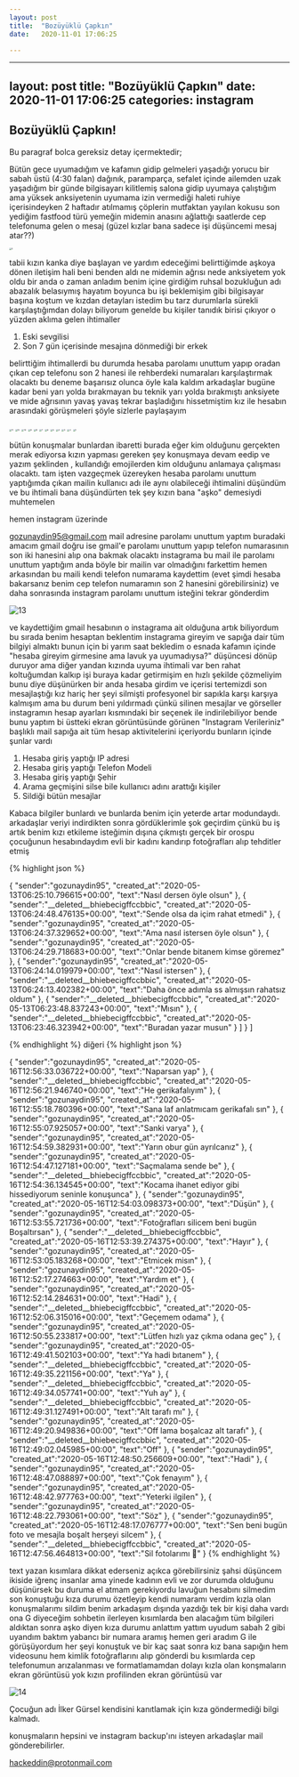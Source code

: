 ```yaml
---
layout: post
title:  "Bozüyüklü Çapkın"
date:   2020-11-01 17:06:25

---
```


---
layout: post
title:  "Bozüyüklü Çapkın"
date:   2020-11-01 17:06:25
categories: instagram
---

## Bozüyüklü Çapkın!

Bu paragraf bolca gereksiz detay içermektedir;

 Bütün gece uyumadığım ve kafamın gidip gelmeleri yaşadığı yorucu bir sabah üstü (4:30 falan) dağınık, paramparça, sefalet içinde ailemden uzak yaşadığım bir günde bilgisayarı kilitlemiş salona gidip uyumaya çalıştığım ama yüksek anksiyetenin uyumama izin vermediği haleti ruhiye içerisindeyken 2 haftadır atılmamış çöplerin mutfaktan yayılan kokusu son yediğim fastfood türü yemeğin midemin anasını ağlattığı saatlerde cep telefonuma gelen o mesaj (güzel kızlar bana sadece işi düşüncemi mesaj atar??)

<img src="https://hackeddin.com/bozuyuklu-capkin/0.jpg" alt="0" style="zoom: 25%;" />

tabii kızın kanka diye başlayan ve yardım edeceğimi belirttiğimde aşkoya dönen iletişim hali beni benden aldı ne midemin ağrısı nede anksiyetem yok oldu bir anda o zaman anladım benim içine girdiğim ruhsal bozukluğun adı abazalık belasıymış hayatım boyunca bu işi beklemişim gibi bilgisayar başına koştum ve kızdan detayları istedim bu tarz durumlarla sürekli karşılaştığımdan dolayı biliyorum genelde bu kişiler tanıdık birisi çıkıyor o yüzden aklıma gelen ihtimaller

1. Eski sevgilisi
2. Son 7 gün içerisinde mesajına dönmediği bir erkek

belirttiğim ihtimallerdi bu durumda hesaba parolamı unuttum yapıp oradan çıkan cep telefonu son 2 hanesi ile rehberdeki numaraları karşılaştırmak olacaktı bu deneme başarısız olunca öyle kala kaldım arkadaşlar bugüne kadar beni yarı yolda bırakmayan bu teknik yarı yolda bırakmıştı anksiyete ve mide ağrısının yavaş yavaş tekrar başladığını hissetmiştim kız ile hesabın arasındaki görüşmeleri şöyle sizlerle paylaşayım

<img src="https://hackeddin.com/bozuyuklu-capkin/12.jpg" alt="11" style="zoom:25%;" />

<img src="https://hackeddin.com/bozuyuklu-capkin/11.jpg" alt="12" style="zoom:25%;" />

<img src="https://hackeddin.com/bozuyuklu-capkin/10.jpg" alt="10" style="zoom:25%;" />

<img src="https://hackeddin.com/bozuyuklu-capkin/9.jpg" alt="9" style="zoom:25%;" />

<img src="https://hackeddin.com/bozuyuklu-capkin/8.jpg" alt="8" style="zoom:25%;" />

<img src="https://hackeddin.com/bozuyuklu-capkin/7.jpg" alt="7" style="zoom:25%;" />

<img src="https://hackeddin.com/bozuyuklu-capkin/6.jpg" alt="6" style="zoom:25%;" />

<img src="https://hackeddin.com/bozuyuklu-capkin/5.jpg" alt="5" style="zoom:25%;" />

<img src="https://hackeddin.com/bozuyuklu-capkin/4.jpg" alt="4" style="zoom:25%;" />

<img src="https://hackeddin.com/bozuyuklu-capkin/3.jpg" alt="3" style="zoom:25%;" />

<img src="https://hackeddin.com/bozuyuklu-capkin/2.jpg" alt="2" style="zoom:25%;" />

<img src="https://hackeddin.com/bozuyuklu-capkin/1.jpg" alt="1" style="zoom:25%;" />

bütün konuşmalar bunlardan ibaretti burada eğer kim olduğunu gerçekten merak ediyorsa kızın yapması gereken şey konuşmaya devam eedip ve yazım şeklinden , kullandığı emojilerden kim olduğunu anlamaya çalışması olacaktı. tam işten vazgeçmek üzereyken hesaba parolamı unuttum yaptığımda çıkan mailin kullanıcı adı ile aynı olabileceği ihtimalini düşündüm ve bu ihtimali bana düşündürten tek şey kızın bana "aşko" demesiydi muhtemelen

hemen instagram üzerinde 

gozunaydin95@gmail.com mail adresine parolamı unuttum yaptım buradaki amacım gmail doğru ise gmail'e parolamı unuttum yapıp telefon numarasının son iki hanesini alıp ona bakmak olacaktı instagrama bu mail ile parolamı unuttum yaptığım anda böyle bir mailin var olmadığını farkettim hemen arkasından bu maili kendi telefon numarama kaydettim (evet şimdi hesaba bakarsanız benim cep telefon numaramın son 2 hanesini görebilirsiniz) ve daha sonrasında instagram parolamı unuttum isteğini tekrar gönderdim 

![13](https://hackeddin.com/bozuyuklu-capkin/13.jpg)

ve kaydettiğim gmail hesabının o instagrama ait olduğuna artık biliyordum bu sırada benim hesaptan beklentim instagrama gireyim ve sapığa dair tüm bilgiyi almaktı bunun için bi yarım saat bekledim o esnada kafamın içinde "hesaba gireyim girmesine ama lavuk ya uyumadıysa?" düşüncesi dönüp duruyor ama diğer yandan kızında uyuma ihtimali var ben rahat koltuğumdan kalkıp işi buraya kadar getirmişim en hızlı şekilde çözmeliyim bunu diye düşünürken bir anda hesaba girdim ve içerisi tertemizdi son mesajlaştığı kız hariç her şeyi silmişti profesyonel bir sapıkla karşı karşıya kalmışım ama bu durum beni yıldırmadı çünkü silinen mesajlar ve görseller instagramın hesap ayarları kısmındaki bir seçenek ile indirilebiliyor bende bunu yaptım bi üstteki ekran görüntüsünde görünen "Instagram Verileriniz" başlıklı mail sapığa ait tüm hesap aktivitelerini içeriyordu bunların içinde şunlar vardı

1. Hesaba giriş yaptığı IP adresi
2. Hesaba giriş yaptığı Telefon Modeli
3. Hesaba giriş yaptığı Şehir
4. Arama geçmişini silse bile kullanıcı adını arattığı kişiler
5. Sildiği bütün mesajlar

Kabaca bilgiler bunlardı ve bunlarda benim için yeterde artar modundaydı. arkadaşlar veriyi indirdikten sonra gördüklerimle şok geçirdim çünkü bu iş artık benim kızı etkileme isteğimin dışına çıkmıştı gerçek bir orospu çocuğunun hesabındaydım evli bir kadını kandırıp fotoğrafları alıp tehditler etmiş 



{% highlight json %} 

{
   "sender":"gozunaydin95",
   "created_at":"2020-05-13T06:25:10.796615+00:00",
   "text":"Nasıl dersen öyle olsun"
},
{
   "sender":"__deleted__bhiebecigffccbbic",
   "created_at":"2020-05-13T06:24:48.476135+00:00",
   "text":"Sende olsa da içim rahat etmedi"
},
{
   "sender":"gozunaydin95",
   "created_at":"2020-05-13T06:24:37.329652+00:00",
   "text":"Ama nasıl istersen öyle olsun"
},
{
   "sender":"gozunaydin95",
   "created_at":"2020-05-13T06:24:29.718683+00:00",
   "text":"Onlar bende bitanem kimse göremez"
},
{
   "sender":"gozunaydin95",
   "created_at":"2020-05-13T06:24:14.019979+00:00",
   "text":"Nasıl istersen"
},
{
   "sender":"__deleted__bhiebecigffccbbic",
   "created_at":"2020-05-13T06:24:13.402382+00:00",
   "text":"Daha önce adımla ss almışsın rahatsız oldum"
},
{
   "sender":"__deleted__bhiebecigffccbbic",
   "created_at":"2020-05-13T06:23:48.837243+00:00",
   "text":"Mısın"
},
{
   "sender":"__deleted__bhiebecigffccbbic",
   "created_at":"2020-05-13T06:23:46.323942+00:00",
   "text":"Buradan yazar musun"
}
]
}
]



{% endhighlight %}
diğeri
{% highlight json %} 

{
   "sender":"gozunaydin95",
   "created_at":"2020-05-16T12:56:33.036722+00:00",
   "text":"Naparsan yap"
},
{
   "sender":"__deleted__bhiebecigffccbbic",
   "created_at":"2020-05-16T12:56:21.946740+00:00",
   "text":"He gerikafalıyım"
},
{
   "sender":"gozunaydin95",
   "created_at":"2020-05-16T12:55:18.780396+00:00",
   "text":"Sana laf anlatmıcam gerikafalı sın"
},
{
   "sender":"gozunaydin95",
   "created_at":"2020-05-16T12:55:07.925057+00:00",
   "text":"Sanki varya"
},
{
   "sender":"gozunaydin95",
   "created_at":"2020-05-16T12:54:59.382931+00:00",
   "text":"Yarın obur gün ayrılcanız"
},
{
   "sender":"gozunaydin95",
   "created_at":"2020-05-16T12:54:47.127181+00:00",
   "text":"Saçmalama sende be"
},
{
   "sender":"__deleted__bhiebecigffccbbic",
   "created_at":"2020-05-16T12:54:36.134545+00:00",
   "text":"Kocama ihanet ediyor gibi hissediyorum seninle konuşunca"
},
{
   "sender":"gozunaydin95",
   "created_at":"2020-05-16T12:54:03.098373+00:00",
   "text":"Düşün"
},
{
   "sender":"gozunaydin95",
   "created_at":"2020-05-16T12:53:55.721736+00:00",
   "text":"Fotoğrafları silicem beni bugün Boşaltırsan"
},
{
   "sender":"__deleted__bhiebecigffccbbic",
   "created_at":"2020-05-16T12:53:39.274375+00:00",
   "text":"Hayır"
},
{
   "sender":"gozunaydin95",
   "created_at":"2020-05-16T12:53:05.183268+00:00",
   "text":"Etmicek misın"
},
{
   "sender":"gozunaydin95",
   "created_at":"2020-05-16T12:52:17.274663+00:00",
   "text":"Yardım et"
},
{
   "sender":"gozunaydin95",
   "created_at":"2020-05-16T12:52:14.284631+00:00",
   "text":"Hadi"
},
{
   "sender":"__deleted__bhiebecigffccbbic",
   "created_at":"2020-05-16T12:52:06.315016+00:00",
   "text":"Geçemem odama"
},
{
   "sender":"gozunaydin95",
   "created_at":"2020-05-16T12:50:55.233817+00:00",
   "text":"Lütfen hızlı yaz çıkma odana geç"
},
{
   "sender":"gozunaydin95",
   "created_at":"2020-05-16T12:49:41.502103+00:00",
   "text":"Ya hadi bıtanem"
},
{
   "sender":"__deleted__bhiebecigffccbbic",
   "created_at":"2020-05-16T12:49:35.221156+00:00",
   "text":"Ya"
},
{
   "sender":"__deleted__bhiebecigffccbbic",
   "created_at":"2020-05-16T12:49:34.057741+00:00",
   "text":"Yuh ay"
},
{
   "sender":"__deleted__bhiebecigffccbbic",
   "created_at":"2020-05-16T12:49:31.127491+00:00",
   "text":"Alt tarafı mı"
},
{
   "sender":"gozunaydin95",
   "created_at":"2020-05-16T12:49:20.949836+00:00",
   "text":"Off lama boşalcaz alt tarafı"
},
{
   "sender":"__deleted__bhiebecigffccbbic",
   "created_at":"2020-05-16T12:49:02.045985+00:00",
   "text":"Off"
},
{
   "sender":"gozunaydin95",
   "created_at":"2020-05-16T12:48:50.256609+00:00",
   "text":"Hadi"
},
{
   "sender":"gozunaydin95",
   "created_at":"2020-05-16T12:48:47.088897+00:00",
   "text":"Çok fenayım"
},
{
   "sender":"gozunaydin95",
   "created_at":"2020-05-16T12:48:42.977763+00:00",
   "text":"Yeterki ilgilen"
},
{
   "sender":"gozunaydin95",
   "created_at":"2020-05-16T12:48:22.793061+00:00",
   "text":"Söz"
},
{
   "sender":"gozunaydin95",
   "created_at":"2020-05-16T12:48:17.076777+00:00",
   "text":"Sen beni bugün foto ve mesajla boşalt herşeyi silcem"
},
{
   "sender":"__deleted__bhiebecigffccbbic",
   "created_at":"2020-05-16T12:47:56.464813+00:00",
   "text":"Sil fotolarımı 🤣"
}
{% endhighlight %}



text yazan kısımlara dikkat ederseniz açıkca görebilirsiniz şahsi düşüncem ikiside iğrenç insanlar ama yinede kadının evli ve zor durumda olduğunu düşünürsek bu duruma el atmam gerekiyordu lavuğun hesabını silmedim son konuştuğu kıza durumu özetleyip kendi numaramı verdim kızla olan konuşmalarımı sildim benim arkadaşım dışında yazdığı tek bir kişi daha vardı ona G diyeceğim sohbetin ilerleyen kısımlarda ben alacağım tüm bilgileri aldıktan sonra aşko diyen kıza durumu anlattım yattım uyudum sabah 2 gibi uyandım baktım yabancı bir numara aramış hemen geri aradım G ile görüşüyordum her şeyi konuştuk ve bir kaç saat sonra kız bana sapığın hem videosunu hem kimlik fotoğraflarını alıp gönderdi bu kısımlarda cep telefonumun arızalanması ve formatlamamdan dolayı kızla olan konşmaların ekran görüntüsü yok kızın profilinden ekran görüntüsü var

![14](https://hackeddin.com/bozuyuklu-capkin/14.jpg)



Çocuğun adı İlker Gürsel kendisini kanıtlamak için kıza göndermediği bilgi kalmadı. 

konuşmaların hepsini ve instagram backup'ını isteyen arkadaşlar mail gönderebilirler.

hackeddin@protonmail.com
